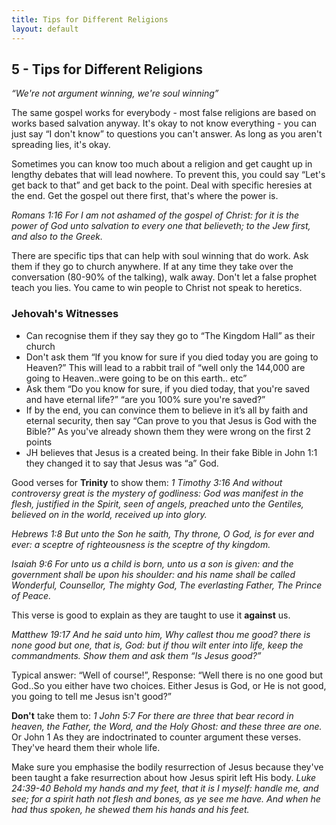 ```yaml
---
title: Tips for Different Religions
layout: default
---
```


## 5 - Tips for Different Religions
_“We're not argument winning, we're soul winning”_

The same gospel works for everybody - most false religions are based on works based salvation anyway. It's okay to not know everything - you can just say “I don't know” to questions you can't answer. As long as you aren't spreading lies, it's okay. 

Sometimes you can know too much about a religion and get caught up in lengthy debates that will lead nowhere. To prevent this, you could say “Let's get back to that” and get back to the point. Deal with specific heresies at the end. Get the gospel out there first, that's where the power is.

  _Romans 1:16
For I am not ashamed of the gospel of Christ: for it is the power of God unto salvation to every one that believeth; to the Jew first, and also to the Greek._

There are specific tips that can help with soul winning that do work. Ask them if they go to church anywhere.
If at any time they take over the conversation (80-90% of the talking), walk away. Don't let a false prophet teach you lies. You came to win people to Christ not speak to heretics. 

### Jehovah's Witnesses
* Can recognise them if they say they go to “The Kingdom Hall” as their church
* Don't ask them “If you know for sure if you died today you are going to Heaven?” This will lead to a rabbit trail of “well only the 144,000 are going to   Heaven..were going to be on this earth.. etc”
* Ask them “Do you know for sure, if you died today, that you're saved and have eternal life?” “are you 100% sure you're saved?”
* If by the end, you can convince them to believe in it’s all by faith and eternal security, then say “Can prove to you that Jesus is God with the Bible?” As you've already shown them they were wrong on the first 2 points
* JH believes that Jesus is a created being. In their fake Bible in John 1:1 they changed it to say that Jesus was “a” God. 

Good verses for **Trinity** to show them:
   _1 Timothy 3:16
   And without controversy great is the mystery of godliness: God was manifest in the flesh, justified in the Spirit, seen of angels, preached unto the Gentiles, believed on in the world, received up into glory._

   _Hebrews 1:8
But unto the Son he saith, Thy throne, O God, is for ever and ever: a sceptre of righteousness is the sceptre of thy kingdom._

   _Isaiah 9:6
For unto us a child is born, unto us a son is given: and the government shall be upon his shoulder: and his name shall be called Wonderful, Counsellor, The mighty God, The everlasting Father, The Prince of Peace._

This verse is good to explain as they are taught to use it **against** us. 

   _Matthew 19:17
And he said unto him, Why callest thou me good? there is none good but one, that is, God: but if thou wilt enter into life, keep the commandments.
Show them and ask them “Is Jesus good?”_

Typical answer: “Well of course!”, 
Response: “Well there is no one good but God..So you either have two choices. Either Jesus is God, or He is not good, you going to tell me Jesus isn't good?”

**Don't** take them to:
   _1 John 5:7
For there are three that bear record in heaven, the Father, the Word, and the Holy Ghost: and these three are one._
Or John 1
As they are indoctrinated to counter argument these verses. They've heard them their whole life. 

Make sure you emphasise the bodily resurrection of Jesus because they've been taught a fake resurrection about how Jesus spirit left His body. 
   _Luke 24:39-40
   Behold my hands and my feet, that it is I myself: handle me, and see; for a spirit hath not flesh and bones, as ye see me have. And when he had thus spoken, he shewed them his hands and his feet._



